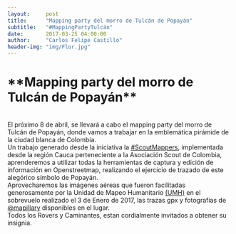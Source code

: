 ```yaml
---
layout:     post
title:      "Mapping party del morro de Tulcán de Popayán"
subtitle:   "#MappingPartyTulcán"
date:       2017-03-25 04:00:00
author:     "Carlos Felipe Castillo"
header-img: "img/Flor.jpg"
---
```

<h1>**Mapping party del morro de Tulcán de Popayán**</h1>
<br>
El próximo 8 de abril, se llevará a cabo el mapping party del morro de Tulcán de Popayán, donde vamos a trabajar en la emblemática pirámide de la ciudad blanca de Colombia.
<br>
Un trabajo generado desde la iniciativa la <a href="https://www.openstreetmap.org/user/kaxtillo/diary/40741">#ScoutMappers</a>, implementada desde la región Cauca perteneciente a la Asociación Scout de Colombia, aprenderemos a utilizar todas la herramientas de captura y edición de información en Openstreetmap, realizando el ejercicio de trazado de este alegórico símbolo de Popayán.
<br>
Aprovecharemos las imágenes aéreas que fueron facilitadas generosamente por la Unidad de Mapeo Humanitario <a href="https://youtu.be/j2O7UJDjwL4">(UMH)</a> en el sobrevuelo realizado el 3 de Enero de 2017, las trazas gpx y fotografías de <a href="https://www.mapillary.com/">@mapillary</a> disponibles en el lugar.
<br>
Todos los Rovers y Caminantes, estan cordialmente invitados a obtener su insignia.
<br>
<img src="{{ site.baseurl }}/img/Tulcan.jpg" align="center"  alt="">
<br>
